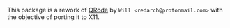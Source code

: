 This package is a rework of [QRode](https://gitlab.com/redArch/wayland-screencopy-utilities) by `Will <redarch@protonmail.com>` with the objective of porting it to X11.